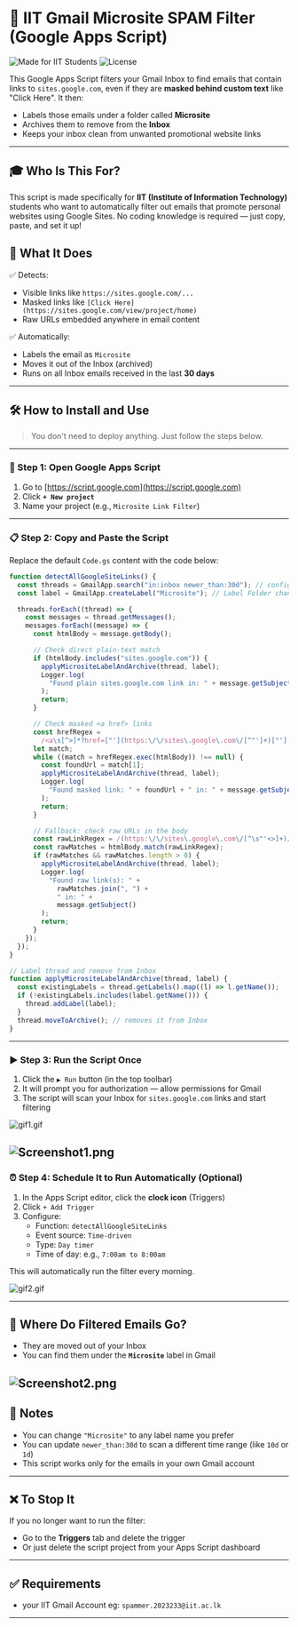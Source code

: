 # 📧 IIT Gmail Microsite SPAM Filter (Google Apps Script)

![Made for IIT Students](https://img.shields.io/badge/IIT-Student%20Tool-blue)
![License](https://img.shields.io/badge/License-MIT-green)

This Google Apps Script filters your Gmail Inbox to find emails that contain links to `sites.google.com`, even if they are **masked behind custom text** like "Click Here". It then:

- Labels those emails under a folder called **Microsite**
- Archives them to remove from the **Inbox**
- Keeps your inbox clean from unwanted promotional website links

---

## 🎓 Who Is This For?

This script is made specifically for **IIT (Institute of Information Technology)** students who want to automatically filter out emails that promote personal websites using Google Sites. No coding knowledge is required — just copy, paste, and set it up!

## 🚀 What It Does

✅ Detects:

- Visible links like `https://sites.google.com/...`
- Masked links like `[Click Here](https://sites.google.com/view/project/home)`
- Raw URLs embedded anywhere in email content

✅ Automatically:

- Labels the email as `Microsite`
- Moves it out of the Inbox (archived)
- Runs on all Inbox emails received in the last **30 days**

---

## 🛠️ How to Install and Use

> You don't need to deploy anything. Just follow the steps below.

---

### 🔧 Step 1: Open Google Apps Script

1. Go to [https://script.google.com](https://script.google.com)
2. Click **`+ New project`**
3. Name your project (e.g., `Microsite Link Filter`)

---

### 📋 Step 2: Copy and Paste the Script

Replace the default `Code.gs` content with the code below:

```javascript
function detectAllGoogleSiteLinks() {
  const threads = GmailApp.search("in:inbox newer_than:30d"); // configure the dates you need to scrap
  const label = GmailApp.createLabel("Microsite"); // Label Folder change if desired

  threads.forEach((thread) => {
    const messages = thread.getMessages();
    messages.forEach((message) => {
      const htmlBody = message.getBody();

      // Check direct plain-text match
      if (htmlBody.includes("sites.google.com")) {
        applyMicrositeLabelAndArchive(thread, label);
        Logger.log(
          "Found plain sites.google.com link in: " + message.getSubject()
        );
        return;
      }

      // Check masked <a href> links
      const hrefRegex =
        /<a\s[^>]*?href=["'](https:\/\/sites\.google\.com\/[^"']+)["'][^>]*?>.*?<\/a>/gi;
      let match;
      while ((match = hrefRegex.exec(htmlBody)) !== null) {
        const foundUrl = match[1];
        applyMicrositeLabelAndArchive(thread, label);
        Logger.log(
          "Found masked link: " + foundUrl + " in: " + message.getSubject()
        );
        return;
      }

      // Fallback: check raw URLs in the body
      const rawLinkRegex = /(https:\/\/sites\.google\.com\/[^\s"'<>]+)/gi;
      const rawMatches = htmlBody.match(rawLinkRegex);
      if (rawMatches && rawMatches.length > 0) {
        applyMicrositeLabelAndArchive(thread, label);
        Logger.log(
          "Found raw link(s): " +
            rawMatches.join(", ") +
            " in: " +
            message.getSubject()
        );
        return;
      }
    });
  });
}

// Label thread and remove from Inbox
function applyMicrositeLabelAndArchive(thread, label) {
  const existingLabels = thread.getLabels().map((l) => l.getName());
  if (!existingLabels.includes(label.getName())) {
    thread.addLabel(label);
  }
  thread.moveToArchive(); // removes it from Inbox
}
```

---

### ▶️ Step 3: Run the Script Once

1. Click the `▶️ Run` button (in the top toolbar)
2. It will prompt you for authorization — allow permissions for Gmail
3. The script will scan your Inbox for `sites.google.com` links and start filtering

![gif1.gif](media/gif1.gif)

## ![Screenshot1.png](media/Screenshot1.png)

### ⏰ Step 4: Schedule It to Run Automatically (Optional)

1. In the Apps Script editor, click the **clock icon** (Triggers)
2. Click `+ Add Trigger`
3. Configure:
   - Function: `detectAllGoogleSiteLinks`
   - Event source: `Time-driven`
   - Type: `Day timer`
   - Time of day: e.g., `7:00am to 8:00am`

This will automatically run the filter every morning.

![gif2.gif](media/gif2.gif)

---

## 📂 Where Do Filtered Emails Go?

- They are moved out of your Inbox
- You can find them under the **`Microsite`** label in Gmail

## ![Screenshot2.png](media/Screenshot2.png)

## 📌 Notes

- You can change `"Microsite"` to any label name you prefer
- You can update `newer_than:30d` to scan a different time range (like `10d` or `1d`)
- This script works only for the emails in your own Gmail account

---

## ❌ To Stop It

If you no longer want to run the filter:

- Go to the **Triggers** tab and delete the trigger
- Or just delete the script project from your Apps Script dashboard

---

## ✅ Requirements

- your IIT Gmail Account eg: `spammer.2023233@iit.ac.lk`

---
